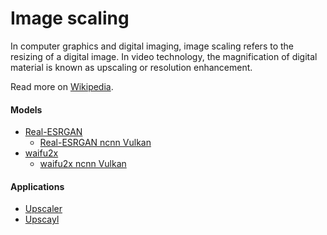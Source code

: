 # Image scaling

In computer graphics and digital imaging, image scaling refers to the resizing of a digital image. In video technology, the magnification of digital material is known as upscaling or resolution enhancement.

Read more on [Wikipedia](https://en.wikipedia.org/wiki/Image_scaling).

#### Models
- [Real-ESRGAN](https://github.com/xinntao/Real-ESRGAN)
    - [Real-ESRGAN ncnn Vulkan](https://github.com/xinntao/Real-ESRGAN-ncnn-vulkan)
- [waifu2x](https://en.wikipedia.org/wiki/Waifu2x)
    - [waifu2x ncnn Vulkan](https://github.com/nihui/waifu2x-ncnn-vulkan)

#### Applications
- [Upscaler](https://gitlab.com/TheEvilSkeleton/Upscaler)
- [Upscayl](https://upscayl.github.io)
